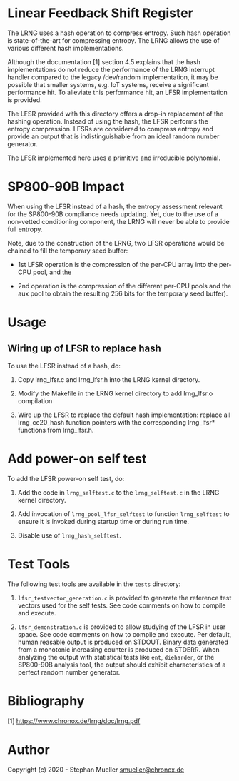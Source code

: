 # Linear Feedback Shift Register

The LRNG uses a hash operation to compress entropy. Such hash operation
is state-of-the-art for compressing entropy. The LRNG allows the use of
various different hash implementations.

Although the documentation [1] section 4.5 explains that the hash
implementations do not reduce the performance of the LRNG interrupt handler
compared to the legacy /dev/random implementation, it may be possible
that smaller systems, e.g. IoT systems, receive a significant performance
hit. To alleviate this performance hit, an LFSR implementation is
provided.

The LFSR provided with this directory offers a drop-in replacement of
the hashing operation. Instead of using the hash, the LFSR performs the
entropy compression. LFSRs are considered to compress entropy and provide
an output that is indistinguishable from an ideal random number generator.

The LFSR implemented here uses a primitive and irreducible polynomial.

# SP800-90B Impact

When using the LFSR instead of a hash, the entropy assessment relevant
for the SP800-90B compliance needs updating. Yet, due to the use of a
non-vetted conditioning component, the LRNG will never be able to
provide full entropy.

Note, due to the construction of the LRNG, two LFSR operations would
be chained to fill the temporary seed buffer:

- 1st LFSR operation is the compression of the per-CPU array into the
  per-CPU pool, and the

- 2nd operation is the compression of the different per-CPU pools and
  the aux pool to obtain the resulting 256 bits for the temporary seed buffer).

# Usage

## Wiring up of LFSR to replace hash

To use the LFSR instead of a hash, do:

1. Copy lrng_lfsr.c and lrng_lfsr.h into the LRNG kernel directory.

2. Modify the Makefile in the LRNG kernel directory to add lrng_lfsr.o
   compilation

3. Wire up the LFSR to replace the default hash implementation: replace
   all lrng_cc20_hash function pointers with the corresponding lrng_lfsr*
   functions from lrng_lfsr.h.

# Add power-on self test

To add the LFSR power-on self test, do:

1. Add the code in `lrng_selftest.c` to the `lrng_selftest.c` in the LRNG
   kernel directory.

2. Add invocation of `lrng_pool_lfsr_selftest` to function `lrng_selftest`
   to ensure it is invoked during startup time or during run time.

3. Disable use of `lrng_hash_selftest`.

# Test Tools

The following test tools are available in the `tests` directory:

1. `lfsr_testvector_generation.c` is provided to generate the reference test
   vectors used for the self tests. See code comments on how to compile and
   execute.

2. `lfsr_demonstration.c` is provided to allow studying of the LFSR in
   user space. See code comments on how to compile and execute. Per default,
   human reasable output is produced on STDOUT. Binary data generated
   from a monotonic increasing counter is produced on STDERR. When analyzing
   the output with statistical tests like `ent`, `dieharder`, or the
   SP800-90B analysis tool, the output should exhibit characteristics of
   a perfect random number generator.

# Bibliography

[1] https://www.chronox.de/lrng/doc/lrng.pdf

# Author
Copyright (c) 2020 - Stephan Mueller <smueller@chronox.de>
